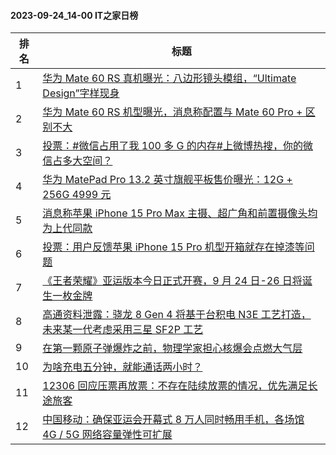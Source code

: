 #### 2023-09-24_14-00  IT之家日榜

| 排名 | 标题|
| --- | ---|
| 1 | [华为 Mate 60 RS 真机曝光：八边形镜头模组，“Ultimate Design”字样现身](https://www.ithome.com/0/721/207.htm) |
| 2 | [华为 Mate 60 RS 机型曝光，消息称配置与 Mate 60 Pro + 区别不大](https://www.ithome.com/0/721/157.htm) |
| 3 | [投票：#微信占用了我 100 多 G 的内存#上微博热搜，你的微信占多大空间？](https://www.ithome.com/0/721/170.htm) |
| 4 | [华为 MatePad Pro 13.2 英寸旗舰平板售价曝光：12G + 256G 4999 元](https://www.ithome.com/0/721/174.htm) |
| 5 | [消息称苹果 iPhone 15 Pro Max 主摄、超广角和前置摄像头均为上代同款](https://www.ithome.com/0/721/162.htm) |
| 6 | [投票：用户反馈苹果 iPhone 15 Pro 机型开箱就存在掉漆等问题](https://www.ithome.com/0/721/155.htm) |
| 7 | [《王者荣耀》亚运版本今日正式开赛，9 月 24 日-26 日将诞生一枚金牌](https://www.ithome.com/0/721/250.htm) |
| 8 | [高通资料泄露：骁龙 8 Gen 4 将基于台积电 N3E 工艺打造，未来某一代考虑采用三星 SF2P 工艺](https://www.ithome.com/0/721/251.htm) |
| 9 | [在第一颗原子弹爆炸之前，物理学家担心核爆会点燃大气层](https://www.ithome.com/0/721/215.htm) |
| 10 | [为啥充电五分钟，就能通话两小时？](https://www.ithome.com/0/721/210.htm) |
| 11 | [12306 回应压票再放票：不存在陆续放票的情况，优先满足长途旅客](https://www.ithome.com/0/721/259.htm) |
| 12 | [中国移动：确保亚运会开幕式 8 万人同时畅用手机，各场馆 4G / 5G 网络容量弹性可扩展](https://www.ithome.com/0/721/173.htm) |
